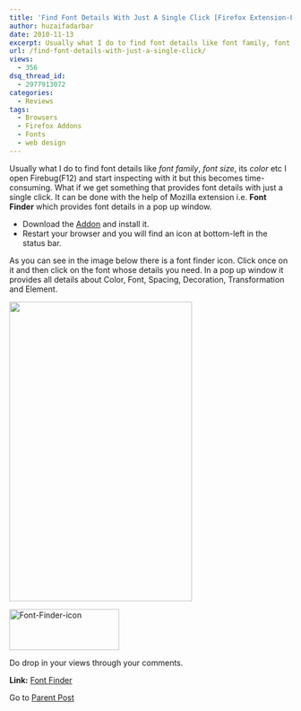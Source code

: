 ```yaml
---
title: 'Find Font Details With Just A Single Click [Firefox Extension-Font Finder]'
author: huzaifadarbar
date: 2010-11-13
excerpt: Usually what I do to find font details like font family, font size, its color etc I open Firebug(F12) and start inspecting with it but becomes a bit time consuming, what if we get something that provides font details at just a single click. It can be done with the help of Mozilla extension i.e. Font Finder which provides font details in a pop up window.
url: /find-font-details-with-just-a-single-click/
views:
  - 356
dsq_thread_id:
  - 2977913072
categories:
  - Reviews
tags:
  - Browsers
  - Firefox Addons
  - Fonts
  - web design
---
```

Usually what I do to find font details like *font family*, *font size*, its *color* etc I open Firebug(F12) and start inspecting with it but this becomes time-consuming. What if we get something that provides font details with just a single click. It can be done with the help of Mozilla extension i.e. **Font Finder** which provides font details in a pop up window.

  * Download the <a href="https://addons.mozilla.org/en-US/firefox/addon/4415/" onclick="_gaq.push(['_trackEvent', 'outbound-article', 'https://addons.mozilla.org/en-US/firefox/addon/4415/', 'Addon']);" >Addon</a> and install it.
  * Restart your browser and you will find an icon at bottom-left in the status bar.

As you can see in the image below there is a font finder icon. Click once on it and then click on the font whose details you need. In a pop up window it provides all details about Color, Font, Spacing, Decoration, Transformation and Element.

[<img class="wp-image-52105" style="border: 0px initial initial" src="http://cdn.devilsworkshop.org/files/2010/11/image6_thumb.png" border="0" alt="" width="326" height="534" />][1]

[<img style="border: 0px initial initial" src="http://cdn.devilsworkshop.org/files/2010/11/image_thumb1.png" border="0" alt="Font-Finder-icon" width="196" height="73" />][2]

Do drop in your views through your comments.

**Link:** <a href="https://addons.mozilla.org/en-US/firefox/addon/4415/" onclick="_gaq.push(['_trackEvent', 'outbound-article', 'https://addons.mozilla.org/en-US/firefox/addon/4415/', 'Font Finder']);" >Font Finder</a>

Go to [Parent Post][3]

 [1]: http://cdn.devilsworkshop.org/files/2010/11/image6.png
 [2]: http://cdn.devilsworkshop.org/files/2010/11/image1.png
 [3]: http://devilsworkshop.org/18-firefox-addons-web-designers/
